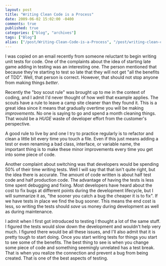 ```yaml
---
layout: post
title: "Writing Clean Code is a Process"
date: 2009-06-02 15:02:00 -0400
comments: true
published: true
categories: ["blog", "archives"]
tags: ["Blog"]
alias: ["/post/Writing-Clean-Code-is-a-Process", "/post/writing-clean-code-is-a-process"]
---
```

<!-- more -->

<p>I was copied on an email recently from someone reluctant to begin writing unit tests for code. One of the complaints about the idea of starting late game adding in testing was an interesting one. The person mentioned that because they're starting to test so late that they will not get "all the benefits of TDD". Well, that person is correct. However, that should not stop anyone from making things <em>better</em>.</p>
<p>Recently the "boy scout rule" was brought up to me in the context of coding, and I admit I'd never thought of how well that example applies. The scouts have a rule to leave a camp site cleaner than they found it. This is a great idea since it means that gradually overtime you will be making <em>improvements</em>. No one is saying to go and spend a month cleaning things. That would be a <em>HUGE</em> waste of developer effort from the customer's perspective.</p>
<p>A good rule to live by and one I try to practice regularly is to refactor and clean a little bit every time you touch a file. Even if this just means adding a test or even renaming a bad class, interface, or variable name, the important thing is to make these minor improvements every time you get into some piece of code.</p>
<p>Another complaint about switching was that developers would be spending 50% of their time writing tests. Well I will say that that isn't quite right, but the idea there is accurate. The amount of code written is about half test code and half production code. The advantage of having the tests is less time spent debugging and fixing. Most developers have heard about the cost to fix bugs at different points during the development lifecycle, but I will summarize it as, "the sooner you catch a bug the cheaper it is to fix". If we have tests in place we find the bug sooner. This means the end cost is less, so writing the tests should <em>save</em> us money during development as well as during maintenance.</p>
<p>I admit when I first got introduced to testing I thought a lot of the same stuff. I figured the tests would slow down the development and wouldn't help very much. I figured there would be all these issues, and I'll also admit that it is pretty tough to start doing. Once you start writing tests for things you start to see some of the benefits. The best thing to see is when you change some piece of code and something seemingly unrelated has a test break. That is when you realize the connection and prevent a bug from being created. That is one of the best aspects of testing.</p>
